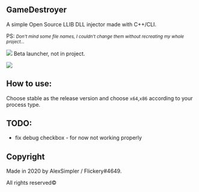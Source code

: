 ## GameDestroyer
A simple Open Source LLIB DLL injector made with C++/CLI.

PS: _<small>Don't mind some file names, I couldn't change them without recreating my whole project...</small>_

![](https://i.imgur.com/hK9Wu5G.png)
Beta launcher, not in project.

![](https://i.imgur.com/kOgnMd3.png)


## How to use:
Choose stable as the release version and choose `x64`,`x86` according to your process type.

## TODO:
- fix debug checkbox - for now not working properly

## Copyright

Made in 2020 by AlexSimpler / Flickery#4649.

All rights reserved©
